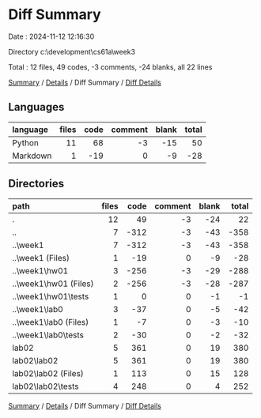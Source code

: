 # Diff Summary

Date : 2024-11-12 12:16:30

Directory c:\\development\\cs61a\\week3

Total : 12 files,  49 codes, -3 comments, -24 blanks, all 22 lines

[Summary](results.md) / [Details](details.md) / Diff Summary / [Diff Details](diff-details.md)

## Languages
| language | files | code | comment | blank | total |
| :--- | ---: | ---: | ---: | ---: | ---: |
| Python | 11 | 68 | -3 | -15 | 50 |
| Markdown | 1 | -19 | 0 | -9 | -28 |

## Directories
| path | files | code | comment | blank | total |
| :--- | ---: | ---: | ---: | ---: | ---: |
| . | 12 | 49 | -3 | -24 | 22 |
| .. | 7 | -312 | -3 | -43 | -358 |
| ..\\week1 | 7 | -312 | -3 | -43 | -358 |
| ..\\week1 (Files) | 1 | -19 | 0 | -9 | -28 |
| ..\\week1\\hw01 | 3 | -256 | -3 | -29 | -288 |
| ..\\week1\\hw01 (Files) | 2 | -256 | -3 | -28 | -287 |
| ..\\week1\\hw01\\tests | 1 | 0 | 0 | -1 | -1 |
| ..\\week1\\lab0 | 3 | -37 | 0 | -5 | -42 |
| ..\\week1\\lab0 (Files) | 1 | -7 | 0 | -3 | -10 |
| ..\\week1\\lab0\\tests | 2 | -30 | 0 | -2 | -32 |
| lab02 | 5 | 361 | 0 | 19 | 380 |
| lab02\\lab02 | 5 | 361 | 0 | 19 | 380 |
| lab02\\lab02 (Files) | 1 | 113 | 0 | 15 | 128 |
| lab02\\lab02\\tests | 4 | 248 | 0 | 4 | 252 |

[Summary](results.md) / [Details](details.md) / Diff Summary / [Diff Details](diff-details.md)